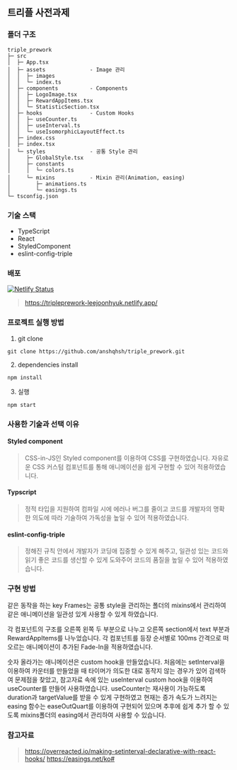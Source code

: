 ## 트리플 사전과제
### 폴더 구조
```
triple_prework
├─ src
│  ├─ App.tsx
│  ├─ assets              - Image 관리
│  │  ├─ images
│  │  └─ index.ts
│  ├─ components          - Components
│  │  ├─ LogoImage.tsx
│  │  ├─ RewardAppItems.tsx
│  │  └─ StatisticSection.tsx
│  ├─ hooks               - Custom Hooks
│  │  ├─ useCounter.ts
│  │  ├─ useInterval.ts
│  │  └─ useIsomorphicLayoutEffect.ts
│  ├─ index.css
│  ├─ index.tsx
│  └─ styles              - 공통 Style 관리
│     ├─ GlobalStyle.tsx
│     ├─ constants
│     │  └─ colors.ts
│     └─ mixins           - Mixin 관리(Animation, easing)
│        ├─ animations.ts
│        └─ easings.ts
└─ tsconfig.json

```
### 기술 스택

- TypeScript
- React
- StyledComponent
- eslint-config-triple

### 배포
[![Netlify Status](https://api.netlify.com/api/v1/badges/290aa46c-a415-41cc-875d-a1aa1daa39b3/deploy-status)](https://app.netlify.com/sites/tripleprework-leejoonhyuk/deploys)
> https://tripleprework-leejoonhyuk.netlify.app/

### 프로젝트 실행 방법

1. git clone

``
  git clone https://github.com/anshqhsh/triple_prework.git 
``

2. dependencies install

``
  npm install
``

3. 실행

``
  npm start
``
### 사용한 기술과 선택 이유

#### Styled component

> CSS-in-JS인 Styled component를 이용하여 CSS를 구현하였습니다.
자유로운 CSS 커스텀 컴포넌트를 통해 애니메이션을 쉽게 구현할 수 있어 적용하였습니다.

#### Typscript

> 정적 타입을 지원하여 컴파일 시에 에러나 버그를 줄이고 코드를 개발자의 명확한 의도에 따라 기술하여 가독성을 높일 수 있어 적용하였습니다.

#### eslint-config-triple

> 정해진 규칙 안에서 개발자가 코딩애 집중할 수 있게 해주고, 일관성 있는 코드와 읽기 좋은 코드를 생산할 수 있게 도와주어 코드의 품질을 높일 수 있어 적용하였습니다.

### 구현 방법

같은 동작을 하는 key Frames는 공통 style을 관리하는 폴더의 mixins에서 관리하여 같은 애니메이션을 일관성 있게 사용할 수 있게 하였습니다.

각 컴포넌트의 구조를 오른쪽 왼쪽 두 부분으로 나누고 오른쪽 section에서 text 부분과 RewardAppItems를 나누었습니다. 각 컴포넌트를 등장 순서별로 100ms 간격으로 떠오르는 애니메이션이 추가된 Fade-In을 적용하였습니다.

숫자 올라가는 애니메이션은 custom hook을 만들었습니다.
처음에는 setInterval을 이용하여 카운터를 만들었을 때 타이머가 의도한 대로 동작지 않는 경우가 있어 검색하여 문제점을 찾았고, 참고자료 속에 있는 useInterval custom hook을 이용하여 useCounter를 만들어 사용하였습니다.
useCounter는 재사용이 가능하도록 duration과 targetValue를 받을 수 있게 구현하였고
현재는 증가 속도가 느려지는 easing 함수는 easeOutQuart를 이용하여 구현되어 있으며 추후에 쉽게 추가 할 수 있도록 mixins폴더의 easing에서 관리하여 사용할 수 있습니다.

### 참고자료
> https://overreacted.io/making-setinterval-declarative-with-react-hooks/
>https://easings.net/ko#
